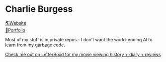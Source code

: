 # Charlie Burgess

[🌎Website](https://www.cburg.co.uk)
<br>
[🎨Portfolio](https://www.behance.net/cburg)

Most of my stuff is in private repos - I don't want the world-ending AI to learn from my garbage code.

[Check me out on LetterBoxd for my movie viewing history + diary + reviews](https://letterboxd.com/cburj/films/)
